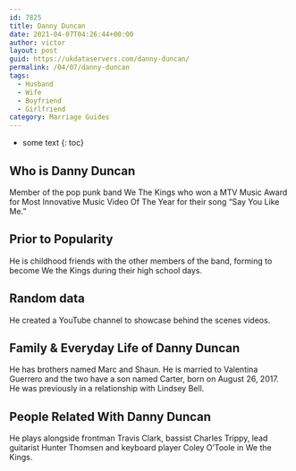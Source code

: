 ```yaml
---
id: 7825
title: Danny Duncan
date: 2021-04-07T04:26:44+00:00
author: victor
layout: post
guid: https://ukdataservers.com/danny-duncan/
permalink: /04/07/danny-duncan
tags:
  - Husband
  - Wife
  - Boyfriend
  - Girlfriend
category: Marriage Guides
---
```


* some text
{: toc}


## Who is Danny Duncan



Member of the pop punk band We The Kings who won a MTV Music Award for Most Innovative Music Video Of The Year for their song &#8220;Say You Like Me.&#8221;

                
                
                
## Prior to Popularity



He is childhood friends with the other members of the band, forming to become We the Kings during their high school days.

                
                
                
## Random data



He created a YouTube channel to showcase behind the scenes videos.

                
                
                
## Family & Everyday Life of Danny Duncan



He has brothers named Marc and Shaun. He is married to Valentina Guerrero and the two have a son named Carter, born on August 26, 2017. He was previously in a relationship with Lindsey Bell.

                
                
                
## People Related With Danny Duncan



He plays alongside frontman Travis Clark, bassist Charles Trippy, lead guitarist Hunter Thomsen and keyboard player Coley O&#8217;Toole in We the Kings.

                
              
            
          
          
          